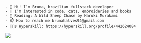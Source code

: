    - 👋 Hi! I’m Bruna, brazilian fullstack developer
    - 👀 I’m interested in code, cats, embroideries and books
    - 📖 Reading: A Wild Sheep Chase by Haruki Murakami
    - 📫 How to reach me brunahalves94@gmail.com
    - 🏋🏽‍♀️ Hyperskill: https://hyperskill.org/profile/442624084

<!---

<div align="center" >
    <img src="https://github-readme-stats.vercel.app/api?username=brunaAlves&&show_icons=true&count_private=true&theme=github_dark">
    <img src="https://github-readme-streak-stats.herokuapp.com/?user=brunaAlves&theme=github-dark-blue&include_all_commits=true&count_private=true&date_format=j%20M%5B%20Y%5D">
 </div>
--->

<div>
    <img src="https://github-readme-stats-git-masterrstaa-rickstaa.vercel.app/api/top-langs/?username=brunaalves&layout=compact&theme=github_dark"> 
</div>

<!---
BrunaAlves/BrunaAlves is a ✨ special ✨ repository because its `README.md` (this file) appears on your GitHub profile.
You can click the Preview link to take a look at your changes.
--->
